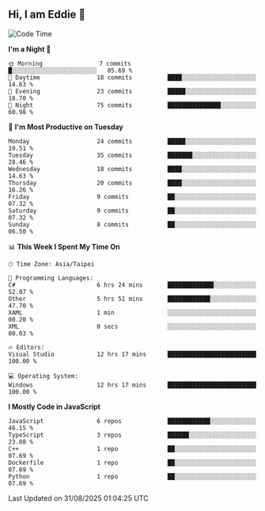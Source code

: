 ## Hi, I am Eddie 👋

<!--START_SECTION:waka-->
![Code Time](http://img.shields.io/badge/Code%20Time-823%20hrs%2048%20mins-blue)

**I'm a Night 🦉** 

```text
🌞 Morning                7 commits           █░░░░░░░░░░░░░░░░░░░░░░░░   05.69 % 
🌆 Daytime                18 commits          ████░░░░░░░░░░░░░░░░░░░░░   14.63 % 
🌃 Evening                23 commits          █████░░░░░░░░░░░░░░░░░░░░   18.70 % 
🌙 Night                  75 commits          ███████████████░░░░░░░░░░   60.98 % 
```
📅 **I'm Most Productive on Tuesday** 

```text
Monday                   24 commits          █████░░░░░░░░░░░░░░░░░░░░   19.51 % 
Tuesday                  35 commits          ███████░░░░░░░░░░░░░░░░░░   28.46 % 
Wednesday                18 commits          ████░░░░░░░░░░░░░░░░░░░░░   14.63 % 
Thursday                 20 commits          ████░░░░░░░░░░░░░░░░░░░░░   16.26 % 
Friday                   9 commits           ██░░░░░░░░░░░░░░░░░░░░░░░   07.32 % 
Saturday                 9 commits           ██░░░░░░░░░░░░░░░░░░░░░░░   07.32 % 
Sunday                   8 commits           ██░░░░░░░░░░░░░░░░░░░░░░░   06.50 % 
```


📊 **This Week I Spent My Time On** 

```text
🕑︎ Time Zone: Asia/Taipei

💬 Programming Languages: 
C#                       6 hrs 24 mins       █████████████░░░░░░░░░░░░   52.07 % 
Other                    5 hrs 51 mins       ████████████░░░░░░░░░░░░░   47.70 % 
XAML                     1 min               ░░░░░░░░░░░░░░░░░░░░░░░░░   00.20 % 
XML                      0 secs              ░░░░░░░░░░░░░░░░░░░░░░░░░   00.03 % 

🔥 Editors: 
Visual Studio            12 hrs 17 mins      █████████████████████████   100.00 % 

💻 Operating System: 
Windows                  12 hrs 17 mins      █████████████████████████   100.00 % 
```

**I Mostly Code in JavaScript** 

```text
JavaScript               6 repos             ████████████░░░░░░░░░░░░░   46.15 % 
TypeScript               3 repos             ██████░░░░░░░░░░░░░░░░░░░   23.08 % 
C++                      1 repo              ██░░░░░░░░░░░░░░░░░░░░░░░   07.69 % 
Dockerfile               1 repo              ██░░░░░░░░░░░░░░░░░░░░░░░   07.69 % 
Python                   1 repo              ██░░░░░░░░░░░░░░░░░░░░░░░   07.69 % 
```




 Last Updated on 31/08/2025 01:04:25 UTC
<!--END_SECTION:waka-->
